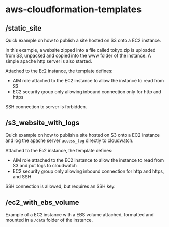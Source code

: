 # aws-cloudformation-templates


## /static_site

Quick example on how to publish a site hosted on S3 onto a 
EC2 instance.

In this example, a website zipped into a file called tokyo.zip 
is uploaded from S3, unpacked and copied into the www folder of the instance.
A simple apache http server is also started.

Attached to the Ec2 instance, the template defines:
 - AIM role attached to the EC2 instance to allow the instance to read from S3
 - EC2 security group only allowing inbound connection only for http and https
 
SSH connection to server is forbidden.

## /s3_website_with_logs

Quick example on how to publish a site hosted on S3 onto a EC2 instance
and log the apache server `access_log` directly to cloudwatch.

Attached to the Ec2 instance, the template defines:
 - AIM role attached to the EC2 instance to allow the instance to read from S3 and put logs to cloudwatch
 - EC2 security group only allowing inbound connection for http and https, and SSH
 
 SSH connection is allowed, but requires an SSH key.
 
 ## /ec2_with_ebs_volume
 
Example of a EC2 instance with a EBS volume attached, formatted and mounted 
in a `/data` folder of the instance.